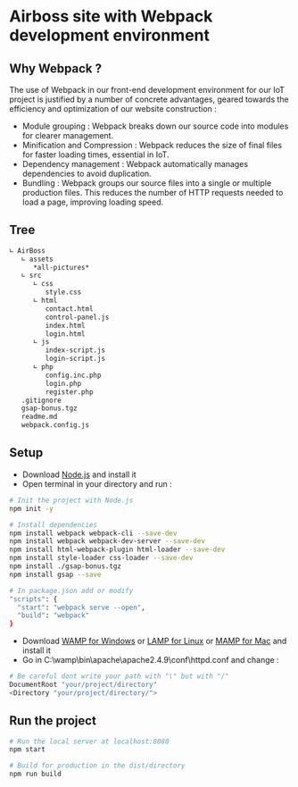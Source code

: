 # Airboss site with Webpack development environment

## Why Webpack ?
The use of Webpack in our front-end development environment for our IoT project is justified by a number of concrete advantages, geared towards the efficiency and optimization of our website construction :
   - Module grouping : Webpack breaks down our source code into modules for clearer management.
   - Minification and Compression : Webpack reduces the size of final files for faster loading times, essential in IoT.
   - Dependency management : Webpack automatically manages dependencies to avoid duplication.
   - Bundling : Webpack groups our source files into a single or multiple production files. This reduces the number of HTTP requests needed to load a page, improving loading speed.

## Tree
``` bash
∟ AirBoss
   ∟ assets
      *all-pictures*
   ∟ src
      ∟ css
         style.css
      ∟ html
         contact.html
         control-panel.js
         index.html
         login.html
      ∟ js
         index-script.js
         login-script.js
      ∟ php
         config.inc.php
         login.php
         register.php
   .gitignore
   gsap-bonus.tgz
   readme.md
   webpack.config.js
```

## Setup
- Download [Node.js](https://nodejs.org/en/download/) and install it
- Open terminal in your directory and run :
``` bash
# Init the project with Node.js
npm init -y

# Install dependencies
npm install webpack webpack-cli --save-dev
npm install webpack webpack-dev-server --save-dev
npm install html-webpack-plugin html-loader --save-dev
npm install style-loader css-loader --save-dev
npm install ./gsap-bonus.tgz
npm install gsap --save

# In package.json add or modify
"scripts": {
  "start": "webpack serve --open",
  "build": "webpack"
}
```

- Download [WAMP for Windows](https://www.wampserver.com/) or [LAMP for Linux](https://doc.ubuntu-fr.org/lamp) or [MAMP for Mac](https://www.mamp.info/en/mac/) and install it
- Go in C:\wamp\bin\apache\apache2.4.9\conf\httpd.conf and change :
``` bash
# Be careful dont write your path with "\" but with "/"
DocumentRoot "your/project/directory"
<Directory "your/project/directory/">
```

## Run the project
``` bash
# Run the local server at localhost:8080
npm start

# Build for production in the dist/directory
npm run build
```